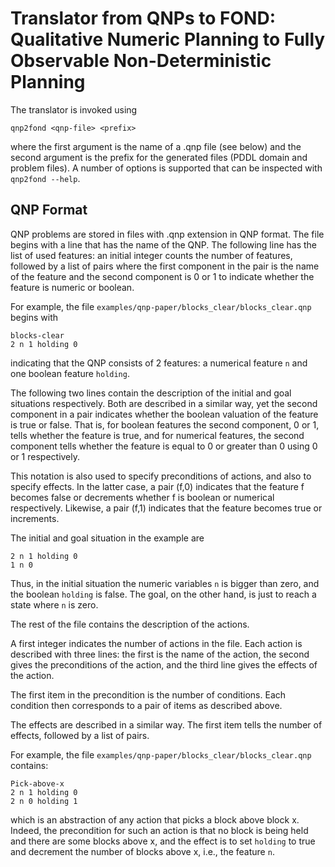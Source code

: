 # Translator from QNPs to FOND: Qualitative Numeric Planning to Fully Observable Non-Deterministic Planning

The translator is invoked using

```
qnp2fond <qnp-file> <prefix>
```

where the first argument is the name of a .qnp file (see below)
and the second argument is the prefix for the generated files 
(PDDL domain and problem files). A number of options is supported 
that can be inspected with ``qnp2fond --help``.


## QNP Format

QNP problems are stored in files with .qnp extension in QNP format.
The file begins with a line that has the name of the QNP. The
following line has the list of used features: an initial integer
counts the number of features, followed by a list of pairs
where the first component in the pair is the name of the feature and the
second component is 0 or 1 to indicate whether the feature is numeric or boolean.

For example, the file ```examples/qnp-paper/blocks_clear/blocks_clear.qnp``` begins with

```
blocks-clear
2 n 1 holding 0
```

indicating that the QNP consists of 2 features: a numerical
feature ```n``` and one boolean feature ```holding```.

The following two lines contain the description of the initial and
goal situations respectively. Both are described in a similar way,
yet the second component in a pair indicates whether the boolean
valuation of the feature is true or false. That is, for boolean
features the second component, 0 or 1, tells whether the feature
is true, and for numerical features, the second component tells
whether the feature is equal to 0 or greater than 0 using 0 or 1
respectively.

This notation is also used to specify preconditions of actions,
and also to specify effects. In the latter case, a pair (f,0)
indicates that the feature f becomes false or decrements whether
f is boolean or numerical respectively. Likewise, a pair (f,1)
indicates that the feature becomes true or increments.

The initial and goal situation in the example are

```
2 n 1 holding 0
1 n 0
```

Thus, in the initial situation the numeric variables ``n`` is bigger
than zero, and the boolean ``holding`` is false. The goal, on the
other hand, is just to reach a state where ``n`` is zero.

The rest of the file contains the description of the actions.

A first integer indicates the number of actions in the file.
Each action is described with three lines: the first is the
name of the action, the second gives the preconditions of the
action, and the third line gives the effects of the action.

The first item in the precondition is the number of conditions.
Each condition then corresponds to a pair of items as described above.

The effects are described in a similar way. The first item
tells the number of effects, followed by a list of pairs.

For example, the file ```examples/qnp-paper/blocks_clear/blocks_clear.qnp``` contains:

```
Pick-above-x
2 n 1 holding 0
2 n 0 holding 1
```

which is an abstraction of any action that picks a block above block x.
Indeed, the precondition for such an action is that no block is being held and
there are some blocks above x, and the effect is to set ``holding`` to true
and decrement the number of blocks above x, i.e., the feature ``n``.




